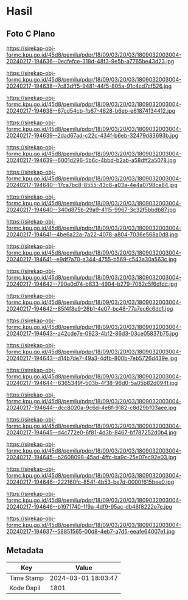 # Hasil

## Foto C Plano

https://sirekap-obj-formc.kpu.go.id/45d8/pemilu/pdpr/18/09/03/20/03/1809032003004-20240217-194636--0ecfefce-318d-48f3-9e5b-a7765be43d23.jpg

https://sirekap-obj-formc.kpu.go.id/45d8/pemilu/pdpr/18/09/03/20/03/1809032003004-20240217-194638--7c83dff5-9481-44f5-805a-91c4cd7cf526.jpg

https://sirekap-obj-formc.kpu.go.id/45d8/pemilu/pdpr/18/09/03/20/03/1809032003004-20240217-194638--67cd54cb-fb67-4828-b6eb-e61874134412.jpg

https://sirekap-obj-formc.kpu.go.id/45d8/pemilu/pdpr/18/09/03/20/03/1809032003004-20240217-194639--2dad67ad-c22c-434f-b6eb-32479d83693b.jpg

https://sirekap-obj-formc.kpu.go.id/45d8/pemilu/pdpr/18/09/03/20/03/1809032003004-20240217-194639--6001d296-5b6c-4bbd-b2ab-a58dff2a5078.jpg

https://sirekap-obj-formc.kpu.go.id/45d8/pemilu/pdpr/18/09/03/20/03/1809032003004-20240217-194640--17ca7bc8-8555-43c8-a03a-4e4a0798ce84.jpg

https://sirekap-obj-formc.kpu.go.id/45d8/pemilu/pdpr/18/09/03/20/03/1809032003004-20240217-194640--340d875b-29a9-4115-9967-3c32f5bbdb87.jpg

https://sirekap-obj-formc.kpu.go.id/45d8/pemilu/pdpr/18/09/03/20/03/1809032003004-20240217-194641--4be6a22a-7a22-4078-a804-7036e568a0d8.jpg

https://sirekap-obj-formc.kpu.go.id/45d8/pemilu/pdpr/18/09/03/20/03/1809032003004-20240217-194641--e9df7a70-a344-4755-b569-c543a30a563c.jpg

https://sirekap-obj-formc.kpu.go.id/45d8/pemilu/pdpr/18/09/03/20/03/1809032003004-20240217-194642--790e0d74-b833-4904-b279-7062c5f6dfdc.jpg

https://sirekap-obj-formc.kpu.go.id/45d8/pemilu/pdpr/18/09/03/20/03/1809032003004-20240217-194642--85f4f8e9-26b1-4e07-bc48-77a7ec6c6dc1.jpg

https://sirekap-obj-formc.kpu.go.id/45d8/pemilu/pdpr/18/09/03/20/03/1809032003004-20240217-194643--a42cde7e-0923-4bf2-86d3-03ce05837b75.jpg

https://sirekap-obj-formc.kpu.go.id/45d8/pemilu/pdpr/18/09/03/20/03/1809032003004-20240217-194643--d14b7de7-49a3-4dfb-800b-7eb5726d439e.jpg

https://sirekap-obj-formc.kpu.go.id/45d8/pemilu/pdpr/18/09/03/20/03/1809032003004-20240217-194644--6365349f-503b-4f38-96d0-5a05b82d094f.jpg

https://sirekap-obj-formc.kpu.go.id/45d8/pemilu/pdpr/18/09/03/20/03/1809032003004-20240217-194644--dcc8020a-9c6d-4e6f-9182-c8d29bf03aee.jpg

https://sirekap-obj-formc.kpu.go.id/45d8/pemilu/pdpr/18/09/03/20/03/1809032003004-20240217-194645--d4c772e0-6f81-4d3b-8467-bf787252d0b4.jpg

https://sirekap-obj-formc.kpu.go.id/45d8/pemilu/pdpr/18/09/03/20/03/1809032003004-20240217-194645--b2608098-45ad-4ffc-ba9c-25e07ec92e03.jpg

https://sirekap-obj-formc.kpu.go.id/45d8/pemilu/pdpr/18/09/03/20/03/1809032003004-20240217-194646--222160fc-854f-4b53-be7d-0000f615bee0.jpg

https://sirekap-obj-formc.kpu.go.id/45d8/pemilu/pdpr/18/09/03/20/03/1809032003004-20240217-194646--b1971740-1f9a-4df9-95ac-db46f8222e7e.jpg

https://sirekap-obj-formc.kpu.go.id/45d8/pemilu/pdpr/18/09/03/20/03/1809032003004-20240217-194637--58851565-00d8-4eb7-a7d5-eeafe64007e1.jpg


## Metadata

| Key        | Value               |
| ---------- | ------------------- |
| Time Stamp | 2024-03-01 18:03:47 |
| Kode Dapil | 1801                |



